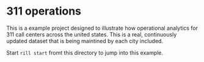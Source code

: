 # 311 operations
This is a example project designed to illustrate how operational analytics for 311 call centers across the united states. This is a real, continuously updated dataset that is being maintined by each city included.

Start `rill start` fromt this directory to jump into this example.
